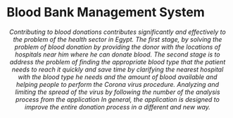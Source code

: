 # Blood Bank Management System
<p align="center">
<i>Contributing to blood donations contributes significantly and effectively to the problem of the health sector in Egypt. The first stage, by solving the problem of blood donation by providing the donor with the locations of hospitals near him where he can donate blood. The second stage is to address the problem of finding the appropriate blood type that the patient needs to reach it quickly and save time by clarifying the nearest hospital with the blood type he needs and the amount of blood available and helping people to perform the Corona virus procedure. Analyzing and limiting the spread of the virus by following the number of the analysis process from the application In general, the application is designed to improve the entire donation process in a different and new way.</i>
</p>
